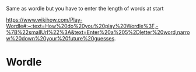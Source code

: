Same as wordle but you have to enter the length of words at start

https://www.wikihow.com/Play-Wordle#:~:text=How%20do%20you%20play%20Wordle%3F,-%7B%22smallUrl%22%3A&text=Enter%20a%205%2Dletter%20word,narrow%20down%20your%20future%20guesses.
# Wordle
